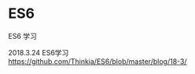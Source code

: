 # ES6
ES6  学习<br>

2018.3.24 ES6学习  <br>
https://github.com/Thinkia/ES6/blob/master/blog/18-3/ <br>
